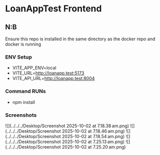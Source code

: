 # LoanAppTest Frontend

## N:B
Ensure this repo is installed in the same directory as the docker repo and docker is running

### ENV Setup
- VITE_APP_ENV=local
- VITE_URL=http://loanapp.test:5173
- VITE_API_URL=http://loanapp.test:8004

### Command RUNs
- npm install

### Screenshots
![](../../../Desktop/Screenshot 2025-10-02 at 7.18.38 am.png)
![](../../../Desktop/Screenshot 2025-10-02 at 7.18.46 am.png)
![](../../../Desktop/Screenshot 2025-10-02 at 7.18.54 am.png)
![](../../../Desktop/Screenshot 2025-10-02 at 7.25.13 am.png)
![](../../../Desktop/Screenshot 2025-10-02 at 7.25.20 am.png)
